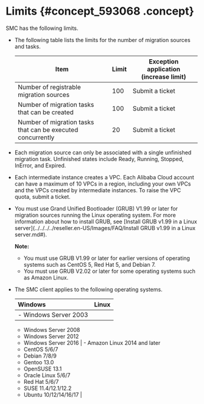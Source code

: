 # Limits {#concept_593068 .concept}

SMC has the following limits.

-   The following table lists the limits for the number of migration sources and tasks.

    |Item|Limit|Exception application \(increase limit\)|
    |----|-----|----------------------------------------|
    |Number of registrable migration sources|100|Submit a ticket|
    |Number of migration tasks that can be created|100|Submit a ticket|
    |Number of migration tasks that can be executed concurrently|20|Submit a ticket|

-   Each migration source can only be associated with a single unfinished migration task. Unfinished states include Ready, Running, Stopped, InError, and Expired.
-   Each intermediate instance creates a VPC. Each Alibaba Cloud account can have a maximum of 10 VPCs in a region, including your own VPCs and the VPCs created by intermediate instances. To raise the VPC quota, submit a ticket.
-   You must use Grand Unified Bootloader \(GRUB\) V1.99 or later for migration sources running the Linux operating system. For more information about how to install GRUB, see [Install GRUB v1.99 in a Linux server](../../../../reseller.en-US/Images/FAQ/Install GRUB v1.99 in a Linux server.md#).

    **Note:** 

    -   You must use GRUB V1.99 or later for earlier versions of operating systems such as CentOS 5, Red Hat 5, and Debian 7.
    -   You must use GRUB V2.02 or later for some operating systems such as Amazon Linux.
-   The SMC client applies to the following operating systems.

    |Windows|Linux|
    |:------|:----|
    |     -   Windows Server 2003
    -   Windows Server 2008
    -   Windows Server 2012
    -   Windows Server 2016
 |     -   Amazon Linux 2014 and later
    -   CentOS 5/6/7
    -   Debian 7/8/9
    -   Gentoo 13.0
    -   OpenSUSE 13.1
    -   Oracle Linux 5/6/7
    -   Red Hat 5/6/7
    -   SUSE 11.4/12.1/12.2
    -   Ubuntu 10/12/14/16/17
 |


